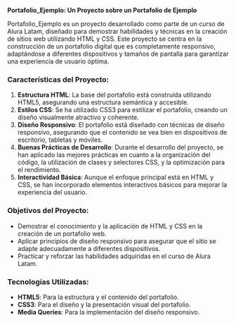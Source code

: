 **Portafolio_Ejemplo: Un Proyecto sobre un Portafolio de Ejemplo**

Portafolio_Ejemplo es un proyecto desarrollado como parte de un curso de Alura Latam, diseñado para demostrar habilidades y técnicas en la creación de sitios web utilizando HTML y CSS. Este proyecto se centra en la construcción de un portafolio digital que es completamente responsivo, adaptándose a diferentes dispositivos y tamaños de pantalla para garantizar una experiencia de usuario óptima.

### Características del Proyecto:

1. **Estructura HTML**: La base del portafolio está construida utilizando HTML5, asegurando una estructura semántica y accesible.
2. **Estilos CSS**: Se ha utilizado CSS3 para estilizar el portafolio, creando un diseño visualmente atractivo y coherente.
3. **Diseño Responsivo**: El portafolio está diseñado con técnicas de diseño responsivo, asegurando que el contenido se vea bien en dispositivos de escritorio, tabletas y móviles.
4. **Buenas Prácticas de Desarrollo**: Durante el desarrollo del proyecto, se han aplicado las mejores prácticas en cuanto a la organización del código, la utilización de clases y selectores CSS, y la optimización para el rendimiento.
5. **Interactividad Básica**: Aunque el enfoque principal está en HTML y CSS, se han incorporado elementos interactivos básicos para mejorar la experiencia del usuario.

### Objetivos del Proyecto:

- Demostrar el conocimiento y la aplicación de HTML y CSS en la creación de un portafolio web.
- Aplicar principios de diseño responsivo para asegurar que el sitio se adapte adecuadamente a diferentes dispositivos.
- Practicar y reforzar las habilidades adquiridas en el curso de Alura Latam.

### Tecnologías Utilizadas:

- **HTML5**: Para la estructura y el contenido del portafolio.
- **CSS3**: Para el diseño y la presentación visual del portafolio.
- **Media Queries**: Para la implementación del diseño responsivo.
